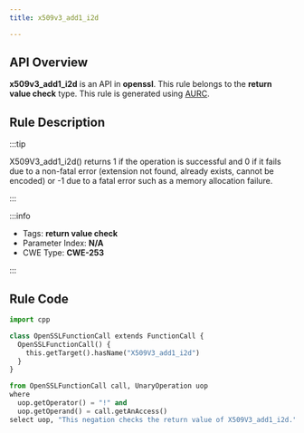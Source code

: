 ```yaml
---
title: x509v3_add1_i2d

---
```



## API Overview
**x509v3_add1_i2d** is an API in **openssl**. This rule belongs to the **return value check** type. This rule is generated using [AURC](../../tools/AURC).
## Rule Description

:::tip

X509V3_add1_i2d() returns 1 if the operation is successful and 0 if it fails due to a non-fatal error (extension not found, already exists, cannot be encoded) or -1 due to a fatal error such as a memory allocation failure.

:::

:::info

- Tags: **return value check**
- Parameter Index: **N/A**
- CWE Type: **CWE-253**

:::

## Rule Code
```python
import cpp

class OpenSSLFunctionCall extends FunctionCall {
  OpenSSLFunctionCall() {
    this.getTarget().hasName("X509V3_add1_i2d")
  }
}

from OpenSSLFunctionCall call, UnaryOperation uop
where
  uop.getOperator() = "!" and
  uop.getOperand() = call.getAnAccess()
select uop, "This negation checks the return value of X509V3_add1_i2d."
```